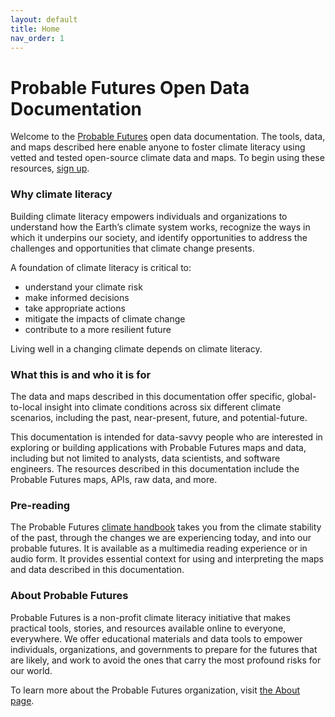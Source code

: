 ```yaml
---
layout: default
title: Home
nav_order: 1
---
```


# Probable Futures Open Data Documentation

Welcome to the [Probable Futures](https://probablefutures.org/) open data documentation. The tools, data, and maps described here enable anyone to foster climate literacy using vetted and tested open-source climate data and maps. To begin using these resources, [sign up](https://airtable.com/app5vySCXl6f2s8zB/shrOMfMgh7EoHajKN). 

### Why climate literacy
Building climate literacy empowers individuals and organizations to understand how the Earth’s climate system works, recognize the ways in which it underpins our society, and identify opportunities to address the challenges and opportunities that climate change presents.

A foundation of climate literacy is critical to:
- understand your climate risk
- make informed decisions
- take appropriate actions
- mitigate the impacts of climate change
- contribute to a more resilient future

Living well in a changing climate depends on climate literacy. 

### What this is and who it is for 

The data and maps described in this documentation offer specific, global-to-local insight into climate conditions across six different climate scenarios, including the past, near-present, future, and potential-future. 

This documentation is intended for data-savvy people who are interested in exploring or building applications with Probable Futures maps and data, including but not limited to analysts, data scientists, and software engineers. The resources described in this documentation include the Probable Futures maps, APIs, raw data, and more.

### Pre-reading

The Probable Futures [climate handbook](https://probablefutures.org/climate-handbook) takes you from the climate stability of the past, through the changes we are experiencing today, and into our probable futures. It is available as a multimedia reading experience or in audio form. It provides essential context for using and interpreting the maps and data described in this documentation. 

### About Probable Futures

Probable Futures is a non-profit climate literacy initiative that makes practical tools, stories, and resources available online to everyone, everywhere. We offer educational materials and data tools to empower individuals, organizations, and governments to prepare for the futures that are likely, and work to avoid the ones that carry the most profound risks for our world.

To learn more about the Probable Futures organization, visit [the About page](https://probablefutures.org/about).
